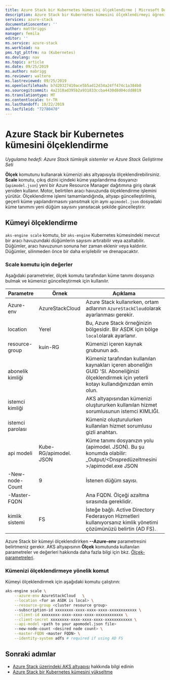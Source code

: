 ```yaml
---
title: Azure Stack bir Kubernetes kümesini ölçeklendirme | Microsoft Docs
description: Azure Stack bir Kubernetes kümesini ölçeklendirmeyi öğrenin.
services: azure-stack
documentationcenter: ''
author: mattbriggs
manager: femila
editor: ''
ms.service: azure-stack
ms.workload: na
pms.tgt_pltfrm: na (Kubernetes)
ms.devlang: nav
ms.topic: article
ms.date: 09/25/2019
ms.author: mabrigg
ms.reviewer: waltero
ms.lastreviewed: 09/25/2019
ms.openlocfilehash: b7d20327410ace5b5ad12d34a24ff474c1a384b0
ms.sourcegitcommit: 4a2318ad395b2a931833ccba4430d8d04cdd8819
ms.translationtype: MT
ms.contentlocale: tr-TR
ms.lasthandoff: 10/22/2019
ms.locfileid: "72780470"
---
```

# <a name="scale-a-kubernetes-cluster-on-azure-stack"></a>Azure Stack bir Kubernetes kümesini ölçeklendirme

*Uygulama hedefi: Azure Stack tümleşik sistemler ve Azure Stack Geliştirme Seti*

**Ölçek** komutunu kullanarak kümenizi aks altyapısıyla ölçeklendirebilirsiniz. **Scale** komutu, çıkış dizini içindeki küme yapılandırma dosyanızı (`apimodel.json`) yeni bir Azure Resource Manager dağıtımına giriş olarak yeniden kullanır. Motor, belirtilen aracı havuzunda ölçeklendirme işlemini yürütür. Ölçeklendirme işlemi tamamlandığında, altyapı güncelleştirilmiş, geçerli küme yapılandırmasını yansıtmak için aynı `apimodel.json` dosyadaki küme tanımını yeni düğüm sayısını yansıtacak şekilde güncelleştirir.

## <a name="scale-a-cluster"></a>Kümeyi ölçeklendirme

`aks-engine scale` komutu, bir `aks-engine` Kubernetes kümesindeki mevcut bir aracı havuzundaki düğümlerin sayısını artırabilir veya azaltabilir. Düğümler, aracı havuzunun sonuna her zaman eklenir veya kaldırılır. Düğümler, silinmeden önce bir daha erişilebilir ve drenapacaktır.

### <a name="values-for-the-scale-command"></a>Scale komutu için değerler

Aşağıdaki parametreler, ölçek komutu tarafından küme tanımı dosyanızı bulmak ve kümenizi güncelleştirmek için kullanılır.

| Parametre | Örnek | Açıklama |
| --- | --- | --- | 
| Azure-env | AzureStackCloud | Azure Stack kullanırken, ortam adlarının `AzureStackCloud`olarak ayarlanması gerekir. | 
| location | Yerel | Bu, Azure Stack örneğinizin bölgesidir. Bir ASDK için bölge `local`olarak ayarlanır.  | 
| resource-group | kuin-RG | Kümenizi içeren kaynak grubunun adı. | 
| abonelik kimliği |  | Kümeniz tarafından kullanılan kaynakları içeren aboneliğin GUID 'SI. Aboneliğinizi ölçeklendirmek için yeterli kotayı kullandığınızdan emin olun. | 
| istemci kimliği |  | AKS altyapısından kümenizi oluştururken kullanılan hizmet sorumlusunun istemci KIMLIĞI. | 
| istemci parolası |  | Kümeniz oluşturulurken kullanılan hizmet sorumlusu gizli anahtarı. | 
| api modeli | Kube-RG/apimodel. JSON | Küme tanımı dosyanızın yolu (apimodel. JSON). Bu şu konumda olabilir: _Output/\<Dnspredüzeltmesini >/apimodel.exe JSON | 
| -New-node-Count | 9 | İstenen düğüm sayısı. | 
| -Master-FQDN |  | Ana FQDN. Ölçeği azaltma sırasında gereklidir. |
| kimlik sistemi | FS | İsteğe bağlı. Active Directory Federasyon Hizmetleri kullanıyorsanız kimlik yönetimi çözümünüzü belirtin (AD FS). |

Azure Stack bir kümeyi ölçeklendirirken **--Azure-env** parametresini belirtmeniz gerekir. AKS altyapısının **Ölçek** komutunda kullanılan parametreler ve değerleri hakkında daha fazla bilgi için bkz. [Ölçek-parametreleri](https://github.com/Azure/aks-engine/blob/master/docs/topics/scale.md#parameters).

### <a name="command-to-scale-your-cluster"></a>Kümenizi ölçeklendirmeye yönelik komut

Kümeyi ölçeklendirmek için aşağıdaki komutu çalıştırın:

```bash
aks-engine scale \
    --azure-env AzureStackCloud   \
    --location <for an ASDK is local> \
    --resource-group <cluster resource group>
    --subscription-id xxxxxxxx-xxxx-xxxx-xxxx-xxxxxxxxxxxx \
    --client-id xxxxxxxx-xxxx-xxxx-xxxx-xxxxxxxxxxxx \
    --client-secret xxxxxxxx-xxxx-xxxx-xxxx-xxxxxxxxxxxx \
    --api-model <path to your apomodel.json file>
    --new-node-count <desired node count> \
    --master-FQDN <master FQDN> \
    --identity-system adfs # required if using AD FS
```

## <a name="next-steps"></a>Sonraki adımlar

- [Azure Stack üzerindeki AKS altyapısı](azure-stack-kubernetes-aks-engine-overview.md) hakkında bilgi edinin
- [Azure Stack bir Kubernetes kümesini yükseltme](azure-stack-kubernetes-aks-engine-upgrade.md)
